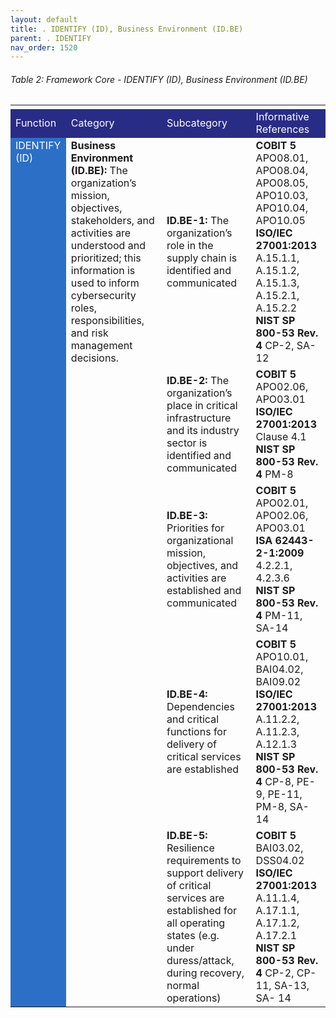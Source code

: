 ```yaml
---
layout: default
title: . IDENTIFY (ID), Business Environment (ID.BE) 
parent: . IDENTIFY
nav_order: 1520 
---
```


###### Table 2: Framework Core - IDENTIFY (ID), Business Environment (ID.BE)
<table>
  <tr>
    <td>
    </td>
    <td>
    </td>
    <td>
    </td>
    <td>
    </td>
    <td>
    </td>
    <td>
    </td>
    <td>
    </td>
    <td>
    </td>
  </tr>
  <tr>
    <td style="background-color:#292c85">
<span style="color:#ffffff">Function</span>
    </td>
    <td colspan="2" style="background-color:#292c85">
<span style="color:#ffffff">Category</span>
    </td>
    <td colspan="2" style="background-color:#292c85">
<span style="color:#ffffff">Subcategory</span>
    </td>
    <td colspan="3" style="background-color:#292c85">
<span style="color:#ffffff">Informative References</span>
    </td>
  </tr>
  <tr>
    <td rowspan="5" style="vertical-align:top; background-color:#2c6fc7">
<span style="color:#ffffff">IDENTIFY (ID)</span>
    </td>
    <td colspan="2" rowspan="5" style="vertical-align:top">
<span style="font-weight:bold">Business Environment (ID.BE):</span>
The organization’s mission, objectives, stakeholders, and activities are understood and prioritized; this information is used to inform cybersecurity roles, responsibilities, and risk management decisions.
    </td>
    <td colspan="2">
<span style="font-weight:bold">ID.BE-1: </span> The organization’s role in the supply chain is identified and communicated
    </td>
    <td colspan="3">
<span style="font-weight:bold">COBIT 5</span> APO08.01, APO08.04, APO08.05, APO10.03, APO10.04, APO10.05<br>
<span style="font-weight:bold">ISO/IEC 27001:2013</span> A.15.1.1, A.15.1.2, A.15.1.3, A.15.2.1, A.15.2.2<br>
<span style="font-weight:bold">NIST SP 800-53 Rev. 4</span> CP-2, SA-12<br>
    </td>
  </tr>
  <tr>
    <td colspan="2">
<span style="font-weight:bold">ID.BE-2: </span> The organization’s place in critical infrastructure and its industry sector is identified and communicated
    </td>
    <td colspan="3">
<span style="font-weight:bold">COBIT 5</span> APO02.06, APO03.01<br>
<span style="font-weight:bold">ISO/IEC 27001:2013</span> Clause 4.1<br>
<span style="font-weight:bold">NIST SP 800-53 Rev. 4</span> PM-8<br>
    </td>
  </tr>
  <tr>
    <td colspan="2">
<span style="font-weight:bold">ID.BE-3: </span> Priorities for organizational mission, objectives, and activities are established and communicated
    </td>
    <td colspan="3">
<span style="font-weight:bold">COBIT 5</span> APO02.01, APO02.06, APO03.01<br>
<span style="font-weight:bold">ISA 62443-2-1:2009</span> 4.2.2.1, 4.2.3.6<br>
<span style="font-weight:bold">NIST SP 800-53 Rev. 4</span> PM-11, SA-14<br>
    </td>
  </tr>
  <tr>
    <td colspan="2">
<span style="font-weight:bold">ID.BE-4: </span> Dependencies and critical functions for delivery of critical services are established
    </td>
    <td colspan="3">
<span style="font-weight:bold">COBIT 5</span> APO10.01, BAI04.02, BAI09.02<br>
<span style="font-weight:bold">ISO/IEC 27001:2013</span> A.11.2.2, A.11.2.3, A.12.1.3<br> 
<span style="font-weight:bold">NIST SP 800-53 Rev. 4</span> CP-8, PE-9, PE-11, PM-8, SA-14<br>
    </td>
  </tr>
  <tr>
    <td colspan="2">
<span style="font-weight:bold">ID.BE-5: </span> Resilience requirements to support delivery of critical services are established for all operating states (e.g. under duress/attack, during recovery, normal operations)
    </td>
    <td colspan="3">
<span style="font-weight:bold">COBIT 5</span> BAI03.02, DSS04.02<br>
<span style="font-weight:bold">ISO/IEC 27001:2013</span> A.11.1.4, A.17.1.1, A.17.1.2, A.17.2.1<br>
<span style="font-weight:bold">NIST SP 800-53 Rev. 4</span> CP-2, CP-11, SA-13, SA- 14<br>
    </td>
  </tr>
</table>
